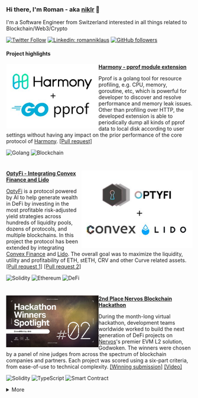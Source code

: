 ### Hi there, I'm Roman - aka [niklr](https://github.com/niklr) 👋

I'm a Software Engineer from Switzerland interested in all things related to Blockchain/Web3/Crypto

[![Twitter Follow](https://img.shields.io/twitter/follow/0xNiklausRoman?label=Follow)](https://twitter.com/intent/follow?screen_name=0xNiklausRoman)
[![Linkedin: romanniklaus](https://img.shields.io/badge/-romanniklaus-blue?style=flat-square&logo=Linkedin&logoColor=white&link=https://www.linkedin.com/in/romanniklaus/)](https://www.linkedin.com/in/romanniklaus/)
[![GitHub followers](https://img.shields.io/github/followers/niklr?label=Follow&style=social)](https://github.com/niklr)

#### Project highlights

<p>
  <a href="https://github.com/harmony-one/harmony/pull/3773" target="_blank"><img width="250" align="left" src="/assets/banner_harmony.jpg"></a>
</p>
 
**[Harmony - pprof module extension](https://github.com/harmony-one/harmony/pull/3773)**

Pprof is a golang tool for resource profiling, e.g. CPU, memory, goroutine, etc, which is powerful for developer to discover and resolve performance and memory leak issues. Other than profiling over HTTP, the developed extension is able to periodically dump all kinds of pprof data to local disk according to user settings without having any impact on the prior performance of the core protocol of [Harmony](https://www.harmony.one/). [[Pull request]](https://github.com/harmony-one/harmony/pull/3773)

![Golang](https://img.shields.io/badge/-Golang-lightgrey?&logo=Go)
![Blockchain](https://img.shields.io/badge/-Blockchain-lightgrey)

#

<p>
  <a href="https://github.com/Opty-Fi/defi-adapters/pull/1" target="_blank"><img width="300" align="right" src="/assets/banner_optyfi.jpg"></a>
</p>

**[OptyFi - Integrating Convex Finance and Lido](https://github.com/Opty-Fi/defi-adapters/pull/1)**

[OptyFi](https://opty.fi/) is a protocol powered by AI to help generate wealth in DeFi by investing in the most profitable risk-adjusted yield strategies across hundreds of liquidity pools, dozens of protocols, and multiple blockchains. In this project the protocol has been extended by integrating [Convex Finance](https://www.convexfinance.com/) and [Lido](https://lido.fi/). The overall goal was to maximize the liquidity, utility and profitability of ETH, stETH, CRV and other Curve related assets. [[Pull request 1]](https://github.com/Opty-Fi/defi-adapters/pull/1) [[Pull request 2]](https://github.com/Opty-Fi/defi-adapters/pull/9)

![Solidity](https://img.shields.io/badge/-Solidity-lightgrey?&logo=Solidity)
![Ethereum](https://img.shields.io/badge/-Ethereum-lightgrey?&logo=Ethereum)
![DeFi](https://img.shields.io/badge/-DeFi-lightgrey)

#

<p>
  <a href="https://www.nervos.org/blog/nervos-gitcoin-hackathon-winners-announced" target="_blank"><img width="250" align="left" src="/assets/banner_nervos.jpg"></a>
</p>

**[2nd Place Nervos Blockchain Hackathon](https://www.nervos.org/blog/nervos-gitcoin-hackathon-winners-announced)**

During the month-long virtual hackathon, development teams worldwide worked to build the next generation of DeFi projects on [Nervos](https://www.nervos.org)'s premier EVM L2 solution, Godwoken. The winners were chosen by a panel of nine judges from across the spectrum of blockchain companies and partners. Each project was scored using a six-part criteria, from ease-of-use to technical complexity. [[Winning submission]](https://github.com/niklr/crowdmint) [[Video]](https://www.youtube.com/watch?v=s-3PJrl0gQQ)

![Solidity](https://img.shields.io/badge/-Solidity-lightgrey?&logo=Solidity)
![TypeScript](https://img.shields.io/badge/-TypeScript-lightgrey?&logo=TypeScript)
![Smart Contract](https://img.shields.io/badge/-Smart%20Contract-lightgrey)

<details>
  <summary>More</summary>

  #

  <p>
    <a href="https://twitter.com/hoprnet/status/1400025895428149251" target="_blank"><img width="250" align="right" src="/assets/banner_hopr.jpg"></a>
  </p>  

  **[HOPR - Token Transfers Network Graph](https://twitter.com/hoprnet/status/1400025895428149251)**

  The [HOPR protocol](https://hoprnet.org) provides network-level and metadata privacy for every kind of data exchange. A mixnet protects the identity of both sender and recipient by routing data via multiple intermediate relay hops that mix traffic. The developed project enables users to gain a bird view on the HOPR token transfers on [Ethereum](https://ethereum.org) and [xDai chain](https://www.xdaichain.com/). It visualizes the life-cycle (provenance) in a network graph: a. Minting b. Transfer c. Burning. [[Bounty]](https://gitcoin.co/issue/hoprnet/hopr-analytics/9/100025648) [[Project]](https://github.com/niklr/hopr-network-graph) [[Video]](https://www.youtube.com/watch?v=hRV_Ln6DlwE)

  ![Ethereum](https://img.shields.io/badge/-Ethereum-lightgrey?&logo=Ethereum)
  ![Angular](https://img.shields.io/badge/-Angular-lightgrey?&logo=Angular)
  ![Data Analytics](https://img.shields.io/badge/-Data%20Analytics-lightgrey)
  ![Visualization](https://img.shields.io/badge/-Visualization-lightgrey)
</details>
